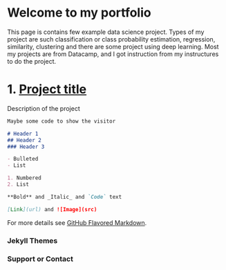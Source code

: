 # Welcome to my portfolio
This page is contains few example data science project. Types of my project are such classification or class probability estimation, regression, similarity, clustering and there are some project using deep learning. Most my projects are from Datacamp, and I got instruction from my instructures to do the project.


# 1. [Project title](link)

Description of the project

```markdown
Maybe some code to show the visitor

# Header 1
## Header 2
### Header 3

- Bulleted
- List

1. Numbered
2. List

**Bold** and _Italic_ and `Code` text

[Link](url) and ![Image](src)
```

For more details see [GitHub Flavored Markdown](https://guides.github.com/features/mastering-markdown/).

### Jekyll Themes



### Support or Contact


